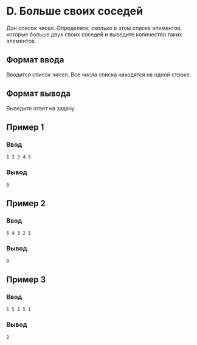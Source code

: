 # D. Больше своих соседей

Дан список чисел. Определите, сколько в этом списке элементов, которые больше двух своих соседей и выведите количество
таких элементов.

## Формат ввода

Вводится список чисел. Все числа списка находятся на одной строке.

## Формат вывода

Выведите ответ на задачу.

## Пример 1

### Ввод

    1 2 3 4 5

### Вывод

    0

## Пример 2

### Ввод

    5 4 3 2 1

### Вывод

    0

## Пример 3

### Ввод

    1 5 1 5 1

### Вывод

    2

